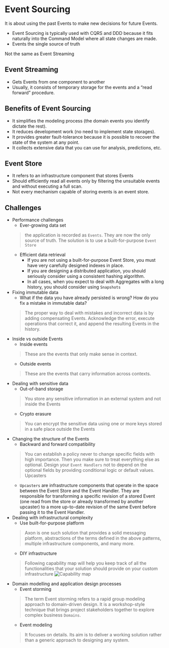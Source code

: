 # Event Sourcing
It is about using the past Events to make new decisions for future Events.

- Event Sourcing is typically used with CQRS and DDD because it fits naturally into the Command Model where all state changes are made.
- Events the single source of truth

Not the same as Event Streaming

## Event Streaming
- Gets Events from one component to another
- Usually, it consists of temporary storage for the events and a “read forward” procedure. 

## Benefits of Event Sourcing
- It simplifies the modeling process (the domain events you identify dictate the rest).
- It reduces development work (no need to implement state storages).
- It provides greater fault-tolerance because it is possible to recover the state of the system at any point.
- It collects extensive data that you can use for analysis, predictions, etc.

## Event Store
- It refers to an infrastructure component that stores Events
- Should efficiently read all events only by filtering the unsuitable events and without executing a full scan.
- Not every mechanism capable of storing events is an event store.

## Challenges
- Performance challenges
    - Ever-growing data set
    > the application is recorded as `Events`. They are now the only source of truth. The solution is to use a built-for-purpose `Event Store`
    - Efficient data retrieval
        - If you are not using a built-for-purpose Event Store, you must have very carefully designed indexes in place.
        - If you are designing a distributed application, you should seriously consider using a consistent hashing algorithm.
        - In all cases, when you expect to deal with Aggregates with a long history, you should consider using `Snapshots`
- Fixing immutable data
    - What if the data you have already persisted is wrong? How do you fix a mistake in immutable data? 
    > The proper way to deal with mistakes and incorrect data is by adding compensating Events. Acknowledge the error, execute operations that correct it, and append the resulting Events in the history.
- Inside vs outside Events
    - Inside events
    > These are the events that only make sense in context. 
    - Outside events
    > These are the events that carry information across contexts.
- Dealing with sensitive data
    - Out-of-band storage
    > You store any sensitive information in an external system and not inside the Events
    - Crypto erasure
    > You can encrypt the sensitive data using one or more keys stored in a safe place outside the Events
- Changing the structure of the Events
    - Backward and forward compatibility
    > You can establish a policy never to change specific fields with high importance. Then you make sure to treat everything else as optional. Design your `Event Handlers` not to depend on the optional fields by providing conditional logic or default values.
    > Upcasters
    - `Upcasters` are infrastructure components that operate in the space between the Event Store and the Event Handler. They are responsible for transforming a specific revision of a stored Event (one read from the store or already transformed by another upcaster) to a more up-to-date revision of the same Event before passing it to the Event Handler.
- Dealing with infrastructural complexity
    - Use built-for-purpose platform
    > Axon is one such solution that provides a solid messaging platform, abstractions of the terms defined in the above patterns, multiple infrastructure components, and many more. 
    - DIY infrastructure
    > Following capability map will help you keep track of all the functionalities that your solution should provide on your custom infrastructure
    ![Capability map](https://axoniq.github.io/academy-content/assets/img/capability_map.png)
- Domain modelling and application design processes
    - Event storming
    > The term Event storming refers to a rapid group modeling approach to domain-driven design. It is a workshop-style technique that brings project stakeholders together to explore complex business `Domains`. 
    - Event modeling
    > It focuses on details. Its aim is to deliver a working solution rather than a generic approach to designing any system.